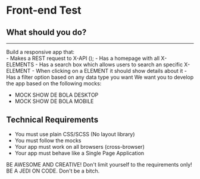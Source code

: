 # Front-end Test

## What should you do?
----
 Build a responsive app that:  
    - Makes a REST request to X-API ();
    - Has a homepage with all X-ELEMENTS 
    - Has a search box which allows users to search an specific X-ELEMENT
    - When clicking on a ELEMENT it should show details about it
    - Has a filter option based on any data type you want
We want you to develop the app based on the following mocks: 
- MOCK SHOW DE BOLA DESKTOP
- MOCK SHOW DE BOLA MOBILE

## Technical Requirements

- You must use plain CSS/SCSS (No layout library)
- You must follow the mocks
- Your app must work on all browsers (cross-browser)
- Your app must behave like a Single Page Application

BE AWESOME AND CREATIVE! Don't limit yourself  to the requirements only! BE A JEDI ON CODE. Don't be a bitch.

